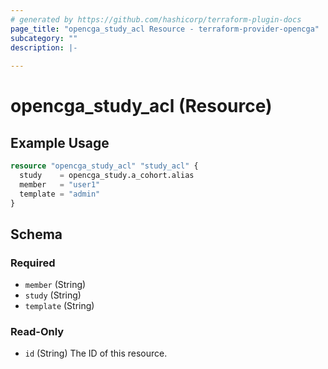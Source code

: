 ```yaml
---
# generated by https://github.com/hashicorp/terraform-plugin-docs
page_title: "opencga_study_acl Resource - terraform-provider-opencga"
subcategory: ""
description: |-
  
---
```


# opencga_study_acl (Resource)



## Example Usage

```terraform
resource "opencga_study_acl" "study_acl" {
  study    = opencga_study.a_cohort.alias
  member   = "user1"
  template = "admin"
}
```

<!-- schema generated by tfplugindocs -->
## Schema

### Required

- `member` (String)
- `study` (String)
- `template` (String)

### Read-Only

- `id` (String) The ID of this resource.


